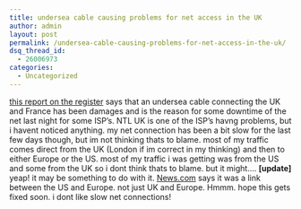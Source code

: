 ```yaml
---
title: undersea cable causing problems for net access in the UK
author: admin
layout: post
permalink: /undersea-cable-causing-problems-for-net-access-in-the-uk/
dsq_thread_id:
  - 26006973
categories:
  - Uncategorized
---
```

[this report on the register][1] says that an undersea cable connecting the UK and France has been damages and is the reason for some downtime of the net last night for some ISP&#8217;s. NTL UK is one of the ISP&#8217;s havng problems, but i havent noticed anything. my net connection has been a bit slow for the last few days though, but im not thinking thats to blame. most of my traffic comes direct from the UK (London if im correct in my thinking) and then to either Europe or the US. most of my traffic i was getting was from the US and some from the UK so i dont think thats to blame. but it might&#8230;. **[update]** yeap! it may be something to do with it. [News.com][2] says it was a link between the US and Europe. not just UK and Europe. Hmmm. hope this gets fixed soon. i dont like slow net connections!

 [1]: http://www.theregister.co.uk/content/6/34204.html
 [2]: http://rss.com.com/2100-1037_3-5111964.html?part=rss&tag=feed&subj=news